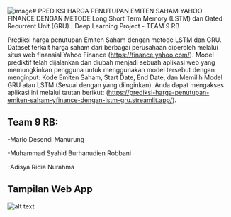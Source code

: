 ![image](https://github.com/user-attachments/assets/12b30ca5-54e8-4923-92d3-5c179352727b)# PREDIKSI HARGA PENUTUPAN EMITEN SAHAM YAHOO FINANCE DENGAN METODE Long Short Term Memory (LSTM) dan Gated Recurrent Unit (GRU) | Deep Learning Project - TEAM 9 RB

Prediksi harga penutupan Emiten Saham dengan metode LSTM dan GRU. Dataset terkait harga saham dari berbagai perusahaan diperoleh melalui situs web finansial Yahoo Finance (https://finance.yahoo.com/). Model prediktif telah dijalankan dan diubah menjadi sebuah aplikasi web yang memungkinkan pengguna untuk menggunakan model tersebut dengan menginput: Kode Emiten Saham, Start Date, End Date, dan Memilih Model GRU atau LSTM (Sesuai dengan yang diinginkan). Anda dapat mengakses aplikasi ini melalui tautan berikut: (https://prediksi-harga-penutupan-emiten-saham-yfinance-dengan-lstm-gru.streamlit.app/).

## Team 9 RB:

-Mario Desendi Manurung

-Muhammad Syahid Burhanudien Robbani

-Adisya Ridia Nurahma

## Tampilan Web App
![alt text](https://github.com/sains-data/PREDIKSI-HARGA-PENUTUPAN-EMITEN-SAHAM-YAHOO-FINANCE-DENGAN-METODE-LSTM-GRU/blob/main/TampilanWebApp.png?raw=True)
